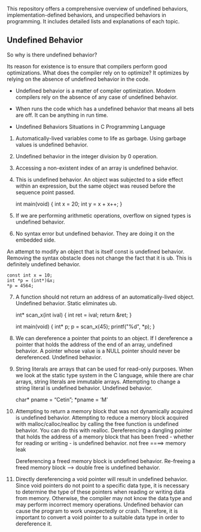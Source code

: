 This repository offers a comprehensive overview of undefined behaviors, implementation-defined behaviors, and unspecified behaviors in programming. It includes detailed lists and explanations of each topic.


## Undefined Behavior

So why is there undefined behavior?

Its reason for existence is to ensure that compilers perform good optimizations. What does the compiler rely on to optimize? It optimizes by relying on the absence of undefined behavior in the code.

* Undefined behavior is a matter of compiler optimization. Modern compilers rely on the absence of any case of undefined behavior. 
* When runs the code which has a undefined behavior that means all bets are off. It can be anything in run time.

* Undefined Behaviors Situations in C Programming Language

1) Automatically-lived variables come to life as garbage. Using garbage values ​​is undefined behavior.
2) Undefined behavior in the integer division by 0 operation.
3) Accessing a non-existent index of an array is undefined behavior.
4) This is undefined behavior. An object was subjected to a side effect within an expression, but the same object was reused before the sequence point passed.
   
   int main(void)
   {
       int x = 20;
       int y = x + x++;
   }

6) If we are performing arithmetic operations, overflow on signed types is undefined behavior.
7) No syntax error but undefined behavior. They are doing it on the embedded side.

An attempt to modify an object that is itself const is undefined behavior. Removing the syntax obstacle does not change the fact that it is ub. This is definitely undefined behavior.

    const int x = 10; 
    int *p = (int*)&x; 
    *p = 4564;
    
7) A function should not return an address of an automatically-lived object. Undefined behavior. Static eliminates ub.

     int* scan_x(int ival)
     {
         int ret = ival;
         return &ret;
     }

     int main(void)
     {
       int* p;
       p = scan_x(45);
       printf("%d", *p);
     }


8) We can dereference a pointer that points to an object.
  If I dereference a pointer that holds the address of the end of an array, undefined behavior.
  A pointer whose value is a NULL pointer should never be dereferenced. Undefined behavior.

9) String literals are arrays that can be used for read-only purposes.
   When we look at the static type system in the C language, while there are char arrays, string literals are immutable arrays.
   Attempting to change a string literal is undefined behavior. Undefined behavior.

    char* pname = “Cetin”; 
    *pname = ‘M’



10) Attempting to return a memory block that was not dynamically acquired is undefined behavior.
    Attempting to reduce a memory block acquired with malloc/calloc/realloc by calling the free function is undefined behavior. You can do this with realloc.
    Dereferencing a dangling pointer that holds the address of a memory block that has been freed - whether for reading or writing - is undefined behavior.
    not free ====> memory leak

    Dereferencing a freed memory block is undefined behavior.
    Re-freeing a freed memory block —> double free is undefined behavior.



11) Directly dereferencing a void pointer will result in undefined behavior.
    Since void pointers do not point to a specific data type, it is necessary to determine the type of these pointers when reading or writing data from memory.
    Otherwise, the compiler may not know the data type and may perform incorrect memory operations.
    Undefined behavior can cause the program to work unexpectedly or crash. Therefore, it is important to convert a void pointer to a suitable data type in order to dereference it.






   
